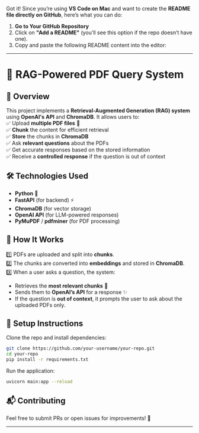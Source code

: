 Got it! Since you’re using **VS Code on Mac** and want to create the **README file directly on GitHub**, here’s what you can do:  

1. **Go to Your GitHub Repository**  
2. Click on **"Add a README"** (you’ll see this option if the repo doesn’t have one).  
3. Copy and paste the following README content into the editor:  

---

# 📖 RAG-Powered PDF Query System  

## 🚀 Overview  
This project implements a **Retrieval-Augmented Generation (RAG) system** using **OpenAI's API** and **ChromaDB**. It allows users to:  
✅ Upload **multiple PDF files** 📄  
✅ **Chunk** the content for efficient retrieval  
✅ **Store** the chunks in **ChromaDB**  
✅ Ask **relevant questions** about the PDFs  
✅ Get accurate responses based on the stored information  
✅ Receive a **controlled response** if the question is out of context  

## 🛠️ Technologies Used  
- **Python** 🐍  
- **FastAPI** (for backend) ⚡  
- **ChromaDB** (for vector storage)  
- **OpenAI API** (for LLM-powered responses)  
- **PyMuPDF** / **pdfminer** (for PDF processing)  

## 🚀 How It Works  
1️⃣ PDFs are uploaded and split into **chunks**.  
2️⃣ The chunks are converted into **embeddings** and stored in **ChromaDB**.  
3️⃣ When a user asks a question, the system:  
   - Retrieves the **most relevant chunks** 📌  
   - Sends them to **OpenAI’s API** for a response ✨  
   - If the question is **out of context**, it prompts the user to ask about the uploaded PDFs only.  

## 📌 Setup Instructions  
Clone the repo and install dependencies:  
```bash
git clone https://github.com/your-username/your-repo.git
cd your-repo
pip install -r requirements.txt
```
Run the application:  
```bash
uvicorn main:app --reload
```

## 📬 Contributing  
Feel free to submit PRs or open issues for improvements! 🎉  

---
